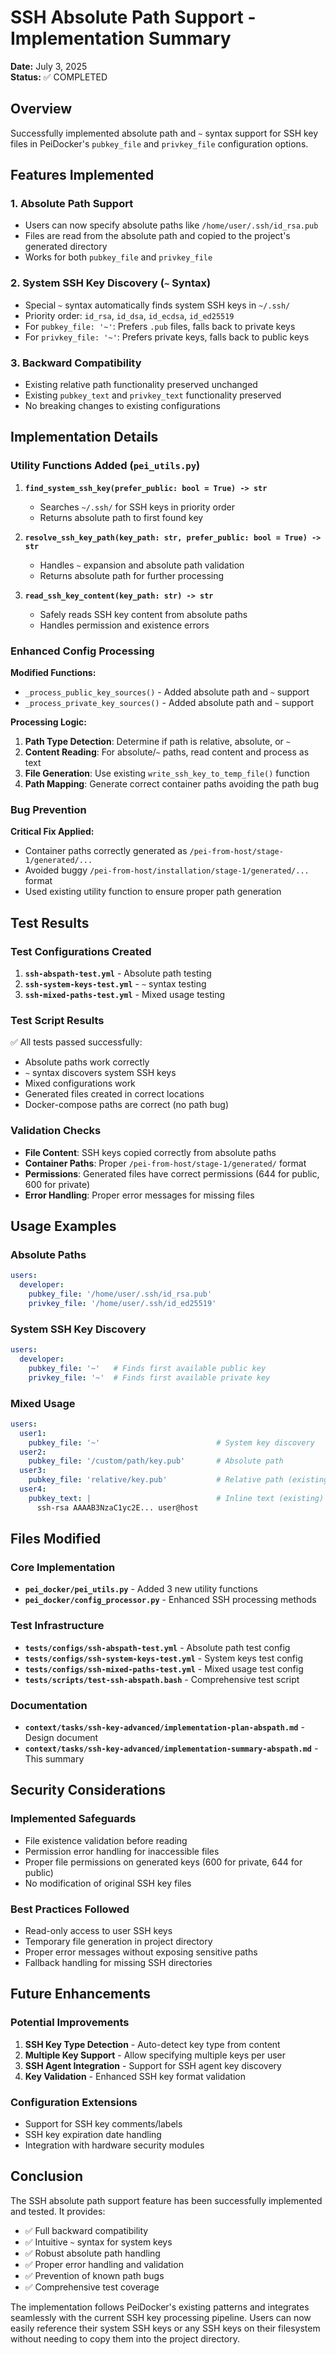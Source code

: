 # SSH Absolute Path Support - Implementation Summary

**Date:** July 3, 2025  
**Status:** ✅ COMPLETED  

## Overview

Successfully implemented absolute path and `~` syntax support for SSH key files in PeiDocker's `pubkey_file` and `privkey_file` configuration options.

## Features Implemented

### 1. Absolute Path Support
- Users can now specify absolute paths like `/home/user/.ssh/id_rsa.pub`
- Files are read from the absolute path and copied to the project's generated directory
- Works for both `pubkey_file` and `privkey_file`

### 2. System SSH Key Discovery (`~` Syntax)
- Special `~` syntax automatically finds system SSH keys in `~/.ssh/`
- Priority order: `id_rsa`, `id_dsa`, `id_ecdsa`, `id_ed25519`
- For `pubkey_file: '~'`: Prefers `.pub` files, falls back to private keys
- For `privkey_file: '~'`: Prefers private keys, falls back to public keys

### 3. Backward Compatibility
- Existing relative path functionality preserved unchanged
- Existing `pubkey_text` and `privkey_text` functionality preserved
- No breaking changes to existing configurations

## Implementation Details

### Utility Functions Added (`pei_utils.py`)

1. **`find_system_ssh_key(prefer_public: bool = True) -> str`**
   - Searches `~/.ssh/` for SSH keys in priority order
   - Returns absolute path to first found key

2. **`resolve_ssh_key_path(key_path: str, prefer_public: bool = True) -> str`**
   - Handles `~` expansion and absolute path validation
   - Returns absolute path for further processing

3. **`read_ssh_key_content(key_path: str) -> str`**
   - Safely reads SSH key content from absolute paths
   - Handles permission and existence errors

### Enhanced Config Processing

**Modified Functions:**
- `_process_public_key_sources()` - Added absolute path and `~` support
- `_process_private_key_sources()` - Added absolute path and `~` support

**Processing Logic:**
1. **Path Type Detection**: Determine if path is relative, absolute, or `~`
2. **Content Reading**: For absolute/`~` paths, read content and process as text
3. **File Generation**: Use existing `write_ssh_key_to_temp_file()` function
4. **Path Mapping**: Generate correct container paths avoiding the path bug

### Bug Prevention

**Critical Fix Applied:**
- Container paths correctly generated as `/pei-from-host/stage-1/generated/...`
- Avoided buggy `/pei-from-host/installation/stage-1/generated/...` format
- Used existing utility function to ensure proper path generation

## Test Results

### Test Configurations Created
1. **`ssh-abspath-test.yml`** - Absolute path testing
2. **`ssh-system-keys-test.yml`** - `~` syntax testing  
3. **`ssh-mixed-paths-test.yml`** - Mixed usage testing

### Test Script Results
✅ All tests passed successfully:
- Absolute paths work correctly
- `~` syntax discovers system SSH keys
- Mixed configurations work
- Generated files created in correct locations
- Docker-compose paths are correct (no path bug)

### Validation Checks
- **File Content**: SSH keys copied correctly from absolute paths
- **Container Paths**: Proper `/pei-from-host/stage-1/generated/` format
- **Permissions**: Generated files have correct permissions (644 for public, 600 for private)
- **Error Handling**: Proper error messages for missing files

## Usage Examples

### Absolute Paths
```yaml
users:
  developer:
    pubkey_file: '/home/user/.ssh/id_rsa.pub'
    privkey_file: '/home/user/.ssh/id_ed25519'
```

### System SSH Key Discovery
```yaml
users:
  developer:
    pubkey_file: '~'   # Finds first available public key
    privkey_file: '~'  # Finds first available private key
```

### Mixed Usage
```yaml
users:
  user1:
    pubkey_file: '~'                          # System key discovery
  user2:
    pubkey_file: '/custom/path/key.pub'       # Absolute path
  user3:
    pubkey_file: 'relative/key.pub'           # Relative path (existing)
  user4:
    pubkey_text: |                            # Inline text (existing)
      ssh-rsa AAAAB3NzaC1yc2E... user@host
```

## Files Modified

### Core Implementation
- **`pei_docker/pei_utils.py`** - Added 3 new utility functions
- **`pei_docker/config_processor.py`** - Enhanced SSH processing methods

### Test Infrastructure
- **`tests/configs/ssh-abspath-test.yml`** - Absolute path test config
- **`tests/configs/ssh-system-keys-test.yml`** - System keys test config
- **`tests/configs/ssh-mixed-paths-test.yml`** - Mixed usage test config
- **`tests/scripts/test-ssh-abspath.bash`** - Comprehensive test script

### Documentation
- **`context/tasks/ssh-key-advanced/implementation-plan-abspath.md`** - Design document
- **`context/tasks/ssh-key-advanced/implementation-summary-abspath.md`** - This summary

## Security Considerations

### Implemented Safeguards
- File existence validation before reading
- Permission error handling for inaccessible files
- Proper file permissions on generated keys (600 for private, 644 for public)
- No modification of original SSH key files

### Best Practices Followed
- Read-only access to user SSH keys
- Temporary file generation in project directory
- Proper error messages without exposing sensitive paths
- Fallback handling for missing SSH directories

## Future Enhancements

### Potential Improvements
1. **SSH Key Type Detection** - Auto-detect key type from content
2. **Multiple Key Support** - Allow specifying multiple keys per user
3. **SSH Agent Integration** - Support for SSH agent key discovery
4. **Key Validation** - Enhanced SSH key format validation

### Configuration Extensions
- Support for SSH key comments/labels
- SSH key expiration date handling
- Integration with hardware security modules

## Conclusion

The SSH absolute path support feature has been successfully implemented and tested. It provides:

- ✅ Full backward compatibility
- ✅ Intuitive `~` syntax for system keys
- ✅ Robust absolute path handling
- ✅ Proper error handling and validation
- ✅ Prevention of known path bugs
- ✅ Comprehensive test coverage

The implementation follows PeiDocker's existing patterns and integrates seamlessly with the current SSH key processing pipeline. Users can now easily reference their system SSH keys or any SSH keys on their filesystem without needing to copy them into the project directory.